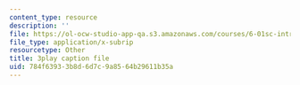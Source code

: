 ```yaml
---
content_type: resource
description: ''
file: https://ol-ocw-studio-app-qa.s3.amazonaws.com/courses/6-01sc-introduction-to-electrical-engineering-and-computer-science-i-spring-2011/784f63933b8d6d7c9a8564b29611b35a_xMWcIb6XGVA.srt
file_type: application/x-subrip
resourcetype: Other
title: 3play caption file
uid: 784f6393-3b8d-6d7c-9a85-64b29611b35a
---
```

